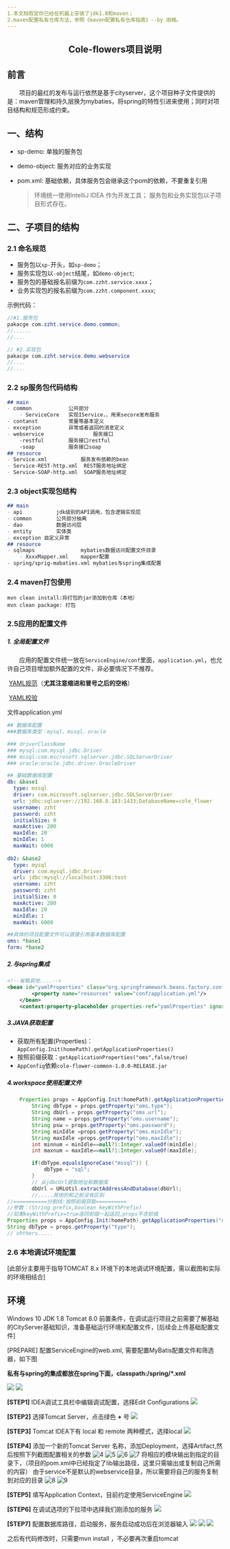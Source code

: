 ```yaml
---
1.本文档假定你已经在机器上安装了jdk1.8和maven；
2.maven配置私有仓库方法，参照《maven配置私有仓库指南》--by 田楠。
---
```


<h2 align="center"> Cole-flowers项目说明</h2>

## 前言

　　项目的最红的发布与运行依然是基于cityserver，这个项目种子文件提供的是：maven管理和持久层换为mybaties，将spring的特性引进来使用；同时对项目结构和规范形成约束。

## 一、结构

+ sp-demo: 单独的服务包

+ demo-object: 服务对应的业务实现

+ pom.xml: 基础依赖，具体服务包会继承这个pom的依赖，不要重复引用

  > 环境统一使用IntelliJ IDEA 作为开发工具；
  > 服务包和业务实现包以子项目形式存在。


## 二、子项目的结构

### 2.1 命名规范

* 服务包以`sp-`开头，如`sp-demo`；
* 服务实现包以`-object`结尾，如`demo-object`;
* 服务包的基础报名前缀为`com.zzht.service.xxxx`；
* 业务实现包的报名前缀为`com.zzht.component.xxxx`;

示例代码：

```java
//#1.服务包
pakacge com.zzht.service.demo.common;
//......
//....

// #2.实现包
pakacge com.zzht.service.demo.webservice
//....
//....

```

### 2.2 sp服务包代码结构

```markdown
## main
- common  			公共部分
	- ServiceCore	实现IService，，用来secore发布服务
- contanst			常量等基本定义
- exception			异常或者返回的消息定义
- webservice		        服务接口
	-restful		服务接口restful
	-soap			服务接口soap
## resource
- Service.xml			服务发布依赖的bean
- Service-REST-http.xml	 REST服务地址绑定
- Service-SOAP-http.xml  SOAP服务地址绑定
```

### 2.3 object实现包结构

``` markdown
## main
- api			jdk级别的API调用，包含逻辑实现层
- common		公共部分抽离
- dao			数据访问层
- entity		实体类
- exception	自定义异常
## resource
- sqlmaps				mybaties数据访问配置文件目录
	- XxxxMapper.xml	mapper配置
- spring/sprig-mabaties.xml	mybaties与spring集成配置
```



### 2.4 maven打包使用

```
mvn clean install:将打包的jar添加到仓库（本地）
mvn clean package: 打包
```

### 2.5应用的配置文件

##### 1. 全局配置文件

　　应用的配置文件统一放在`ServiceEngine/conf`里面，`application.yml`，也允许自己项目增加额外配置的文件，非必要情况下不推荐。

​	[YAML规范](http://www.ruanyifeng.com/blog/2016/07/yaml.html)（**尤其注意缩进和冒号之后的空格**）

​	[YAML校验](https://codebeautify.org/yaml-validator)

文件application.yml

```yaml
## 数据库配置
###数据库类型：mysql、mssql、oracle

### driverClassName
### mysql:com.mysql.jdbc.Driver
### mssql:com.microsoft.sqlserver.jdbc.SQLServerDriver
### oracle:oracle.jdbc.driver.OracleDriver

## 基础数据库配置
db: &base1
  type: mssql
  driver: com.microsoft.sqlserver.jdbc.SQLServerDriver
  url: jdbc:sqlserver://192.168.8.183:1433;DatabaseName=cole_flower
  username: zzht
  password: zzht
  initialSize: 0
  maxActive: 200
  maxIdle: 20
  minIdle: 1
  maxWait: 6000
  
db2: &base2
  type: mysql
  driver: com.mysql.jdbc.Driver
  url: jdbc:mysql://localhost:3306:test
  username: zzht
  password: zzht
  initialSize: 0
  maxActive: 200
  maxIdle: 20
  minIdle: 1
  maxWait: 6000

##具体的项目配置文件可以直接引用基本数据库配置
oms: *base1
form: *base2
```

##### 2.与spring集成

```xml
<!--省略其他....-->
<bean id="yamlProperties" class="org.springframework.beans.factory.config.YamlPropertiesFactoryBean">
        <property name="resources" value="conf/application.yml"/>
    </bean>
    <context:property-placeholder properties-ref="yamlProperties" ignore-unresolvable="true"/>
```

##### 3.JAVA获取配置

+ 获取所有配置(Properties)：`AppConfig.Init(homePath).getApplicationProperties()`
+ 按照前缀获取：`getApplicationProperties("oms",false/true)`
+ `AppConfig`依赖`cole-flower-common-1.0.0-RELEASE.jar`

##### 4.workspace使用配置文件

```java
	Properties props = AppConfig.Init(homePath).getApplicationProperties();
        String dbType = props.getProperty("oms.type");
        String dbUrl = props.getProperty("oms.url");
        String name = props.getProperty("oms.username");
        String psw = props.getProperty("oms.password");
        String minIdle =props.getProperty("oms.minIdle");
        String maxIdle =props.getProperty("oms.maxIdle");
        int minnum = minIdle==null?1:Integer.valueOf(minIdle);
        int maxnum = maxIdle==null?1:Integer.valueOf(maxIdle);

        if(dbType.equalsIgnoreCase("mssql")) {
            dbType = "sql";
        }
        // 从jdbcUrl提取地址和数据库
        dbUrl = URLUtil.extractAddressAndDatabase(dbUrl);
		//.....其他的和之前没有区别
//===========分割线:按照前缀获取==========
//参数：(String prefix,boolean keyWithPrefix)
//如果keyWithPrefix=true连同前缀一起返回,props不含前缀
Properties props = AppConfig.Init(homePath).getApplicationProperties("oms");
String dbType = props.getProperty("type");
// ohthers.....
```



### 2.6  本地调试环境配置

[此部分主要用于指导TOMCAT 8.x 环境下的本地调试环境配置，需以截图和实际的环境相结合]
## 环境 
Windows 10
JDK 1.8
Tomcat 8.0
前置条件，在调试运行项目之前需要了解基础的CityServer基础知识，准备基础运行环境和配置文件，[后续会上传基础配置文件]



[PREPARE] 
配置ServiceEngine的web.xml, 需要配置MyBatis配置文件和筛选器，如下图

**私有与spring的集成都放在spring下面，classpath:/spring/*.xml**

![](https://github.com/zizhengzhuan/cf-service-seed/raw/master/art/tomcat-debug-prepare.png) 
![](https://github.com/zizhengzhuan/cf-service-seed/raw/master/art/tomcat-debug-config-step0.png) 


**[STEP1]**
IDEA调试工具栏中编辑调试配置，选择Edit Configurations
![](https://github.com/zizhengzhuan/cf-service-seed/raw/master/art/tomcat-debug-config-step1.png) 

**[STEP2]**
选择Tomcat Server，点击绿色 **+** 号
![](https://github.com/zizhengzhuan/cf-service-seed/raw/master/art/tomcat-debug-config-step2.png) 

**[STEP3]**
Tomcat IDEA下有 local 和 remote 两种模式，选择local 
![](https://github.com/zizhengzhuan/cf-service-seed/raw/master/art/tomcat-debug-config-step3.png) 

**[STEP4]**
添加一个新的Tomcat Server 名称，添加Deployment，选择Artifact,然后按照下列截图配置相关的参数
![4](https://github.com/zizhengzhuan/cf-service-seed/raw/master/art/tomcat-debug-config-step4.png) 
![5](https://github.com/zizhengzhuan/cf-service-seed/raw/master/art/tomcat-debug-config-step5.png) 
![6](https://github.com/zizhengzhuan/cf-service-seed/raw/master/art/tomcat-debug-config-step6.png) 
![7](https://github.com/zizhengzhuan/cf-service-seed/raw/master/art/tomcat-debug-config-step7.png) 
将相应的模块输出到指定的目录下，（项目的pom.xml中已经指定了lib输出路径，这里只需输出或复制自己所需的内容）
由于service不是默认的webservice目录，所以需要将自己的服务复制到对应的目录
![8](https://github.com/zizhengzhuan/cf-service-seed/raw/master/art/tomcat-debug-config-step8.png) 
![9](https://github.com/zizhengzhuan/cf-service-seed/raw/master/art/tomcat-debug-config-step9.png) 


**[STEP5]**
填写Application Context，目前约定使用ServiceEngine
![](https://github.com/zizhengzhuan/cf-service-seed/raw/master/art/tomcat-debug-config-step10.png) 

**[STEP6]**
在调试选项的下拉项中选择我们刚添加的服务
![](https://github.com/zizhengzhuan/cf-service-seed/raw/master/art/tomcat-debug-config-step11.png) 

**[STEP7]**
配置数据库路径，启动服务，服务启动成功后在浏览器输入
![](http://localhost:8080/ServiceEngine/restful/person/queryPerson)
![](https://github.com/zizhengzhuan/cf-service-seed/raw/master/art/tomcat-debug-config-step13.png) 
![](https://github.com/zizhengzhuan/cf-service-seed/raw/master/art/tomcat-debug-config-step14.png) 

之后有代码修改时，只需要mvn install ，不必要再次重启tomcat

